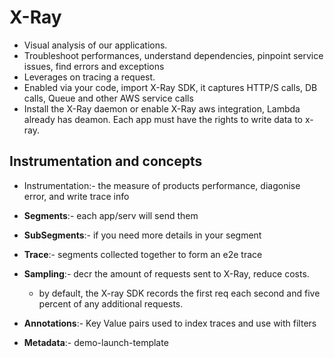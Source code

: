 # X-Ray
-  Visual analysis of our applications.
- Troubleshoot performances, understand dependencies, pinpoint service issues, find errors and exceptions
- Leverages on tracing a request.
- Enabled via your code, import X-Ray SDK, it captures HTTP/S calls, DB calls, Queue and other AWS service calls
- Install the X-Ray daemon or enable X-Ray aws integration, Lambda already has deamon. Each app must have the rights to write data to x-ray.

## Instrumentation and concepts
- Instrumentation:- the measure of products performance, diagonise error, and write trace info
- **Segments**:- each app/serv will send them
- **SubSegments**:- if you need more details in your segment
- **Trace**:- segments collected together to form an e2e trace
- **Sampling**:- decr the amount of requests sent to X-Ray, reduce costs. 
    - by default, the X-ray SDK records the first req each second and five percent of any additional requests.

- **Annotations**:- Key Value pairs used to index traces and use with filters
- **Metadata**:- demo-launch-template